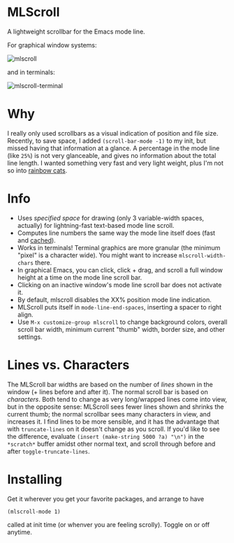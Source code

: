 # MLScroll
A lightweight scrollbar for the Emacs mode line. 

For graphical window systems:

![mlscroll](https://user-images.githubusercontent.com/93749/116825204-38031880-ab5c-11eb-8252-5f60a61f45dd.gif)

and in terminals:

![mlscroll-terminal](https://user-images.githubusercontent.com/93749/116926527-7239ec00-ac28-11eb-910c-91daaf492284.gif)


# Why

I really only used scrollbars as a visual indication of position and file size.  Recently, to save space, I added `(scroll-bar-mode -1)` to my init, but missed having that information at a glance.  A percentage in the mode line (like `25%`) is not very glanceable, and gives no information about the total line length.  I wanted something very fast and very light weight, plus I'm not so into [rainbow cats](https://github.com/TeMPOraL/nyan-mode).

# Info

- Uses _specified space_ for drawing (only 3 variable-width spaces, actually) for lightning-fast text-based mode line scroll.
- Computes line numbers the same way the mode line itself does (fast and [cached](https://emacs.stackexchange.com/questions/3821/a-faster-method-to-obtain-line-number-at-pos-in-large-buffers/64656#64656)).
- Works in terminals! Terminal graphics are more granular (the minimum "pixel" is a character wide).  You might want to increase `mlscroll-width-chars` there. 
- In graphical Emacs, you can click, click + drag, and scroll a full window height at a time on the mode line scroll bar.
- Clicking on an inactive window's mode line scroll bar does not activate it. 
- By default, mlscroll disables the XX% position mode line indication.
- MLScroll puts itself in `mode-line-end-spaces`, inserting a spacer to right align.  
- Use `M-x customize-group mlscroll` to change background colors, overall scroll bar width, minimum current "thumb" width, border size, and other settings.

# Lines vs. Characters

The MLScroll bar widths are based on the number of _lines_ shown in the window (+ lines before and after it). The normal scroll bar is based on _characters_.  Both tend to change as very long/wrapped lines come into view, but in the opposite sense: MLScroll sees fewer lines shown and shrinks the current thumb; the normal scrollbar sees many characters in view, and increases it.  I find lines to be more sensible, and it has the advantage that with `truncate-lines` on it doesn't change as you scroll.  If you'd like to see the difference, evaluate `(insert (make-string 5000 ?a) "\n")` in the `*scratch*` buffer amidst other normal text, and scroll through before and after `toggle-truncate-lines`.

# Installing

Get it wherever you get your favorite packages, and arrange to have 

```elisp
(mlscroll-mode 1)
```

called at init time (or whenver you are feeling scrolly). Toggle on or off anytime.
